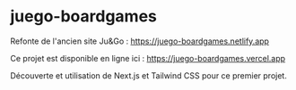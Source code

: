 # juego-boardgames
Refonte de l'ancien site Ju&amp;Go : https://juego-boardgames.netlify.app

Ce projet est disponible en ligne ici : https://juego-boardgames.vercel.app

Découverte et utilisation de Next.js et Tailwind CSS pour ce premier projet.
